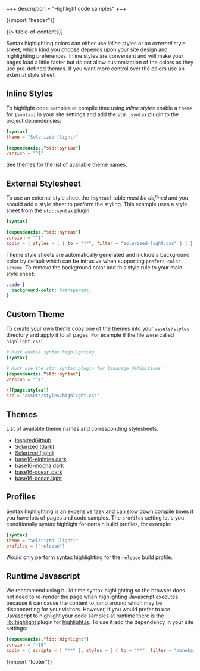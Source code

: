 +++
description = "Highlight code samples"
+++

{{import "header"}}

{{> table-of-contents}}

Syntax highlighting colors can either use *inline* styles or an *external* style sheet; which kind you choose depends upon your site design and highlighting preferences. Inline styles are convenient and will make your pages load a little faster but do not allow customization of the colors as they use pre-defined themes. If you want more control over the colors use an external style sheet.

## Inline Styles

To highlight code samples at compile time using *inline styles* enable a `theme` for `[syntax]` in your site settings and add the `std::syntax` plugin to the project dependencies:

```toml
[syntax]
theme = "Solarized (light)"

[dependencies."std::syntax"]
version = "^1"
```

See [themes](#themes) for the list of available theme names.

## External Stylesheet

To use an external style sheet the `[syntax]` table *must be defined* and you should add a style sheet to perform the styling. This example uses a style sheet from the `std::syntax` plugin:

```toml
[syntax]

[dependencies."std::syntax"]
version = "^1"
apply = { styles = [ { to = "**", filter = "solarized-light.css" } ] }
```

Theme style sheets are automatically generated and include a background color by default which can be intrusive when supporting `prefers-color-scheme`. To remove the background color add this style rule to your main style sheet:

```css
.code {
  background-color: transparent;
}
```

## Custom Theme

To create your own theme copy one of the [themes](#themes) into your `assets/styles` directory and apply it to all pages. For example if the file were called `highlight.css`:

```toml
# Must enable syntax highlighting
[syntax]

# Must use the std::syntax plugin for language definitions
[dependencies."std::syntax"]
version = "^1"

\[[page.styles]]
src = "assets/styles/highlight.css"
```

## Themes

List of available theme names and corresponding stylesheets.

* [InspiredGithub](https://github.com/uwe-app/syntax/blob/main/styles/inspired-git-hub.css)
* [Solarized (dark)](https://github.com/uwe-app/syntax/blob/main/styles/solarized-dark.css)
* [Solarized (light)](https://github.com/uwe-app/syntax/blob/main/styles/solarized-light.css)
* [base16-eighties.dark](https://github.com/uwe-app/syntax/blob/main/styles/base16-eighties-dark.css)
* [base16-mocha.dark](https://github.com/uwe-app/syntax/blob/main/styles/base16-mocha-dark.css)
* [base16-ocean.dark](https://github.com/uwe-app/syntax/blob/main/styles/base16-ocean-dark.css)
* [base16-ocean.light](https://github.com/uwe-app/syntax/blob/main/styles/base16-ocean-light.css)

## Profiles

Syntax highlighting is an expensive task and can slow down compile times if you have lots of pages and code samples. The `profiles` setting let's you conditionally syntax highlight for certain build profiles, for example:

```toml
[syntax]
theme = "Solarized (light)"
profiles = ["release"]
```

Would only perform syntax highlighting for the `release` build profile.

## Runtime Javascript

We recommend using build time syntax highlighting so the browser does not need to re-render the page when highlighting Javascript executes because it can cause the content to jump around which may be disconcerting for your visitors. However, if you would prefer to use Javascript to highlight your code samples at runtime there is the [lib::highlight](https://github.com/uwe-app/plugins/tree/main/lib/highlight) plugin for [highlight.js][]. To use it add the dependency in your site settings:

```toml
[dependencies."lib::highlight"]
version = "~10"
apply = { scripts = [ "**" ], styles = [ { to = "**", filter = "monokai.css" } ] }
```

{{import "footer"}}

[syntax theme]: https://github.com/uwe-app/runtime/tree/main/syntax/themes
[highlight.js]: https://highlightjs.org/
